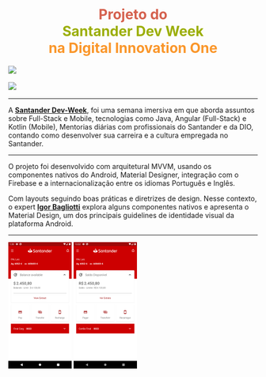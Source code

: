 <h1 align="center"><font color="#D5614E">Projeto do </font><br/>
    <font color="#9BAE04">Santander Dev Week</font><br/>
   <font color="#FA962A"> na Digital Innovation One</font>
</h1>

![](https://hermes.digitalinnovation.one/santander/dev-week/logos/kotlin.svg)

![](https://www.gstatic.com/mobilesdk/160503_mobilesdk/logo/2x/firebase_28dp.png)


------

A **[Santander Dev-Week](https://digitalinnovation.one/santander-dev-week-mobile-developer)**, foi uma semana imersiva em que aborda assuntos sobre Full-Stack e Mobile, tecnologias como Java, Angular (Full-Stack) e Kotlin (Mobile), Mentorias diárias com profissionais do Santander e da DIO, contando como desenvolver sua carreira e a cultura empregada no Santander.

------

O projeto foi desenvolvido com arquitetural MVVM, usando os componentes nativos do Android, Material Designer, integração com o Firebase e a internacionalização entre os idiomas Português e Inglês.

Com layouts seguindo boas práticas e diretrizes de design. Nesse contexto, o expert [**Igor Bagliotti**](https://github.com/igorbag) explora alguns componentes nativos e apresenta o Material Design, um dos principais guidelines de identidade visual da plataforma Android.

------

<img src="https://github.com/LuizCorrea-Dev/SantanderDevWeek/blob/master/imagens%20usadas%20no%20projeto/SDW-En.png?raw=true" style="zoom:25%;" />



<img src="https://github.com/LuizCorrea-Dev/SantanderDevWeek/blob/master/imagens%20usadas%20no%20projeto/SDW-Pt-br.png?raw=true" style="zoom:25%;" />
